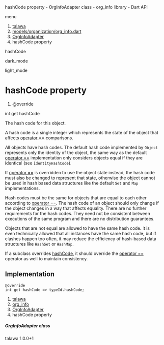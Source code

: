 




hashCode property - OrgInfoAdapter class - org\_info library - Dart API







menu

1. [talawa](../../index.html)
2. [models/organization/org\_info.dart](../../models_organization_org_info/models_organization_org_info-library.html)
3. [OrgInfoAdapter](../../models_organization_org_info/OrgInfoAdapter-class.html)
4. hashCode property

hashCode


dark\_mode

light\_mode




# hashCode property


1. @override

int
get
hashCode

The hash code for this object.

A hash code is a single integer which represents the state of the object
that affects [operator ==](../../models_organization_org_info/OrgInfoAdapter/operator_equals.html) comparisons.

All objects have hash codes.
The default hash code implemented by `Object`
represents only the identity of the object,
the same way as the default [operator ==](../../models_organization_org_info/OrgInfoAdapter/operator_equals.html) implementation only considers objects
equal if they are identical (see `identityHashCode`).

If [operator ==](../../models_organization_org_info/OrgInfoAdapter/operator_equals.html) is overridden to use the object state instead,
the hash code must also be changed to represent that state,
otherwise the object cannot be used in hash based data structures
like the default `Set` and `Map` implementations.

Hash codes must be the same for objects that are equal to each other
according to [operator ==](../../models_organization_org_info/OrgInfoAdapter/operator_equals.html).
The hash code of an object should only change if the object changes
in a way that affects equality.
There are no further requirements for the hash codes.
They need not be consistent between executions of the same program
and there are no distribution guarantees.

Objects that are not equal are allowed to have the same hash code.
It is even technically allowed that all instances have the same hash code,
but if clashes happen too often,
it may reduce the efficiency of hash-based data structures
like `HashSet` or `HashMap`.

If a subclass overrides [hashCode](../../models_organization_org_info/OrgInfoAdapter/hashCode.html), it should override the
[operator ==](../../models_organization_org_info/OrgInfoAdapter/operator_equals.html) operator as well to maintain consistency.


## Implementation

```
@override
int get hashCode => typeId.hashCode;
```


 


1. [talawa](../../index.html)
2. [org\_info](../../models_organization_org_info/models_organization_org_info-library.html)
3. [OrgInfoAdapter](../../models_organization_org_info/OrgInfoAdapter-class.html)
4. hashCode property

##### OrgInfoAdapter class





talawa
1.0.0+1






